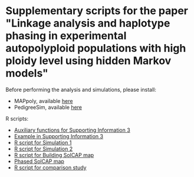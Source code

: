 # Supplementary scripts for the paper "Linkage analysis and haplotype phasing in experimental autopolyploid populations with high ploidy level using hidden Markov models"

Before performing the analysis and simulations, please install:

- MAPpoly, available [here](https://github.com/mmollina/MAPPoly)
- PedigreeSim, available [here](https://www.wur.nl/en/show/Software-PedigreeSim.htm)

R scripts:
- [Auxiliary functions for Supporting Information 3](https://github.com/mmollina/Autopolyploid_Linkage/blob/master/src/SI3_auxiliary_functions.R)
- [Example in Supporting Information 3](https://github.com/mmollina/Autopolyploid_Linkage/blob/master/src/SI3_example.R)
- [R script for Simulation 1](https://github.com/mmollina/Autopolyploid_Linkage/blob/master/src/simulation1_script.R)
- [R script for Simulation 2](https://github.com/mmollina/Autopolyploid_Linkage/blob/master/src/simulation2_script.R)
- [R script for Building SolCAP map](https://github.com/mmollina/Autopolyploid_Linkage/blob/master/src/solcap_map_construction/mapping_solcap_fittetra_and_mappoly.R)
- [Phased SolCAP map](https://github.com/mmollina/Autopolyploid_Linkage/blob/master/src/solcap_map_construction/phased_map.csv)
- [R script for comparison study](https://github.com/mmollina/Autopolyploid_Linkage/blob/master/src/simulation_study_3/simulation3_script.R)
